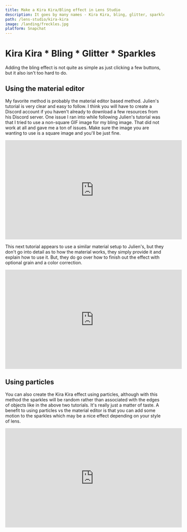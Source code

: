 ```yaml
---
title: Make a Kira Kira/Bling effect in Lens Studio
description: It goes by many names - Kira Kira, bling, glitter, sparkle - and it took Snapchat by storm. But how do you make this effect? Let's find out!
path: /lens-studio/kira-kira
image: /landing/freckles.jpg
platform: Snapchat
---
```


# Kira Kira \* Bling \* Glitter \* Sparkles

Adding the bling effect is not quite as simple as just clicking a few buttons, but it also isn't too hard to do.

## Using the material editor

My favorite method is probably the material editor based method. Julien's tutorial is very clear and easy to follow. I think you will have to create a Discord account if you haven't already to download a few resources from his Discord server. One issue I ran into while following Julien's tutorial was that I tried to use a non-square GIF image for my bling image. That did not work at all and gave me a ton of issues. Make sure the image you are wanting to use is a square image and you'll be just fine.

<div class="iframe-container">
<iframe class="responsive-iframe" width="560" height="315" src="https://www.youtube.com/embed/Hr1uLEJ9IuI" frameborder="0" allow="accelerometer; autoplay; clipboard-write; encrypted-media; gyroscope; picture-in-picture" allowfullscreen></iframe>
</div>

This next tutorial appears to use a similar material setup to Julien's, but they don't go into detail as to how the material works, they simply provide it and explain how to use it. But, they do go over how to finish out the effect with optional grain and a color correction.

<div class="iframe-container">
<iframe class="responsive-iframe" width="560" height="315" src="https://www.youtube.com/embed/OnxTt0DKUxc" frameborder="0" allow="accelerometer; autoplay; clipboard-write; encrypted-media; gyroscope; picture-in-picture" allowfullscreen></iframe>
</div>

## Using particles

You can also create the Kira Kira effect using particles, although with this method the sparkles will be random rather than associated with the edges of objects like in the above two tutorials. It's really just a matter of taste. A benefit to using particles vs the material editor is that you can add some motion to the sparkles which may be a nice effect depending on your style of lens.

<div class="iframe-container">
<iframe class="responsive-iframe" width="560" height="315" src="https://www.youtube.com/embed/EAMj7rqj5vs" frameborder="0" allow="accelerometer; autoplay; clipboard-write; encrypted-media; gyroscope; picture-in-picture" allowfullscreen></iframe>
</div>

